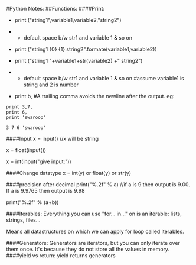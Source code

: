 #Python Notes:
##Functions:
####Print:
- print ("string1",variable1,variable2,"string2")

- - default space b/w str1 and variable 1 & so on

- print ("string1 {0} {1} string2".formate(variable1,variable2))

- print ("string1 "+variable1+str(variable2) +" string2")
- - default space b/w str1 and variable 1 & so on #assume variable1 is string and 2 is number

- print b,  #A trailing comma avoids the newline after the output. eg:

```
print 3,7,
print 6,
print 'swaroop'
```
```
3 7 6 'swaroop'
```
####Input
x = input()        //x will be string

x = float(input())

x = int(input("give input:"))

####Change datatype
x = int(y) or float(y) or str(y)

####precision after decimal
print("%.2f" % a)  //if a is 9 then output is 9.00. If a is 9.9765 then output is 9.98

print("%.2f" % (a+b))

####Iterables:
Everything you can use "for... in..." on is an iterable: lists, strings, files... 

Means all datastructures on which we can apply for loop called iterables.

####Generators:
Generators are iterators, but you can only iterate over them once. It's because they do not store all the values in memory.
####yield vs return:
yield returns generators
